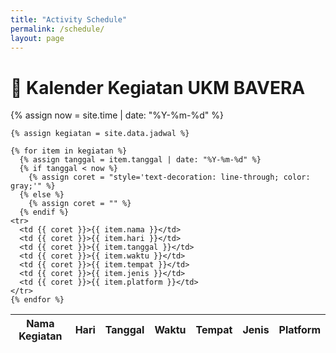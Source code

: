 ```yaml
---
title: "Activity Schedule"
permalink: /schedule/
layout: page
---
```

# 📅 Kalender Kegiatan UKM BAVERA

<table>
  <thead>
    <tr>
      <th>Nama Kegiatan</th>
      <th>Hari</th>
      <th>Tanggal</th>
      <th>Waktu</th>
      <th>Tempat</th>
      <th>Jenis</th>
      <th>Platform</th>
    </tr>
  </thead>
  <tbody>
    {% assign now = site.time | date: "%Y-%m-%d" %}

    {% assign kegiatan = site.data.jadwal %}

    {% for item in kegiatan %}
      {% assign tanggal = item.tanggal | date: "%Y-%m-%d" %}
      {% if tanggal < now %}
        {% assign coret = "style='text-decoration: line-through; color: gray;'" %}
      {% else %}
        {% assign coret = "" %}
      {% endif %}
    <tr>
      <td {{ coret }}>{{ item.nama }}</td>
      <td {{ coret }}>{{ item.hari }}</td>
      <td {{ coret }}>{{ item.tanggal }}</td>
      <td {{ coret }}>{{ item.waktu }}</td>
      <td {{ coret }}>{{ item.tempat }}</td>
      <td {{ coret }}>{{ item.jenis }}</td>
      <td {{ coret }}>{{ item.platform }}</td>
    </tr>
    {% endfor %}
  </tbody>
</table>
